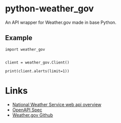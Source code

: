 # python-weather_gov

An API wrapper for Weather.gov made in base Python.

## Example

```
import weather_gov


client = weather_gov.Client()

print(client.alerts(limit=1))

```

# Links 

- [National Weather Service web api overview](https://www.weather.gov/documentation/services-web-api#/)
- [OpenAPI Spec](https://api.weather.gov/openapi.json)
- [Weather.gov Github](https://weather-gov.github.io/api/)
